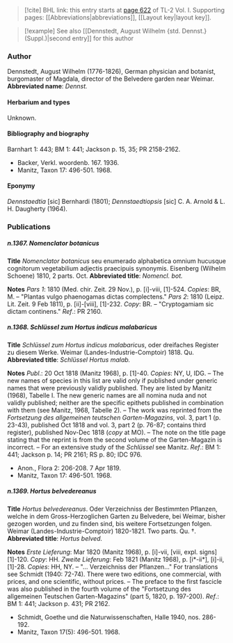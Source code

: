 > [!cite] BHL link: this entry starts at [page 622](https://www.biodiversitylibrary.org/page/33120753) of TL-2 Vol. I.
> Supporting pages: [[Abbreviations|abbreviations]], [[Layout key|layout key]].

> [!example] See also [[Dennstedt, August Wilhelm {std. Dennst.} (Suppl.)|second entry]] for this author

### Author

Dennstedt, August Wilhelm (1776-1826), German physician and botanist, burgomaster of Magdala, director of the Belvedere garden near Weimar. 
**Abbreviated name**: *Dennst.*

#### Herbarium and types

Unknown.

#### Bibliography and biography

Barnhart 1: 443; BM 1: 441; Jackson p. 15, 35; PR 2158-2162.
- Backer, Verkl. woordenb. 167. 1936.
- Manitz, Taxon 17: 496-501. 1968.

#### Eponymy

*Dennstaedtia* \[sic\] Bernhardi (1801); *Dennstaedtiopsis* \[sic\] C. A. Arnold & L. H. Daugherty (1964).

### Publications

##### n.1367. Nomenclator botanicus

**Title**
*Nomenclator botanicus* seu enumerado alphabetica omnium hucusque cognitorum vegetabilium adjectis praecipuis synonymis. Eisenberg (Wilhelm Schoene) 1810, 2 parts. Oct.
**Abbreviated title**: *Nomencl. bot.*

**Notes**
*Pars 1*: 1810 (Med. chir. Zeit. 29 Nov.), p. \[i\]-viii, \[1\]-524. *Copies*: BR, M. – "Plantas vulgo phaenogamas dictas complectens."
*Pars 2*: 1810 (Leipz. Lit. Zeit. 9 Feb 1811), p. \[ii\]-\[viii\], \[1\]-232. *Copy*: BR. – "Cryptogamiam sic dictam continens."
*Ref*.: PR 2160.

##### n.1368. Schlüssel zum Hortus indicus malabaricus

**Title**
*Schlüssel zum Hortus indicus malabaricus*, oder dreifaches Register zu diesem Werke. Weimar (Landes-Industrie-Comptoir) 1818. Qu.
**Abbreviated title**: *Schlüssel Hortus malab.*

**Notes**
*Publ*.: 20 Oct 1818 (Manitz 1968), p. \[1\]-40. *Copies*: NY, U, IDG. – The new names of species in this list are valid only if published under generic names that were previously validly published. They are listed by Manitz (1968), Tabelle I. The new generic names are all nomina nuda and not validly published; neither are the specific epithets published in combination with them (see Manitz, 1968, Tabelle 2). – The work was reprinted from the *Fortsetzung des allgemeinen teutschen Garten-Magazins*, vol. 3, part 1 (p. 23-43), published Oct 1818 and vol. 3, part 2 (p. 76-87; contains third register), published Nov-Dec 1818 (*copy* at MO). – The note on the title page stating that the reprint is from the second volume of the Garten-Magazin is incorrect. – For an extensive study of the *Schlüssel* see Manitz.
*Ref*.: BM 1: 441; Jackson p. 14; PR 2161; RS p. 80; IDC 976.
- Anon., Flora 2: 206-208. 7 Apr 1819.
- Manitz, Taxon 17: 496-501. 1968.

##### n.1369. Hortus belvedereanus

**Title**
*Hortus belvedereanus*. Oder Verzeichniss der Bestimmten Pflanzen, welche in dem Gross-Herzoglichen Garten zu Belvedere, bei Weimar, bisher gezogen worden, und zu finden sind, bis weitere Fortsetzungen folgen. Weimar (Landes-Industrie-Comptoir) 1820-1821. Two parts. Qu. †.
**Abbreviated title**: *Hortus belved.*

**Notes**
*Erste Lieferung*: Mar 1820 (Manitz 1968), p. \[i\]-vii, \[viii, expl. signs\] \[1\]-120. *Copy*: HH.
*Zweite Lieferung*: Feb 1821 (Manitz 1968), p. \[i\*-ii\*\], \[i\]-ii, \[1\]-28. *Copies*: HH, NY. – "... Verzeichniss der Pflanzen..."
For translations see Schmidt (1940: 72-74). There were two editions, one commercial, with prices, and one scientific, without prices. – The preface to the first fascicle was also published in the fourth volume of the "Fortsetzung des allgemeinen Teutschen Garten-Magazins" (part 5, 1820, p. 197-200).
*Ref*.: BM 1: 441; Jackson p. 431; PR 2162.
- Schmidt, Goethe und die Naturwissenschaften, Halle 1940, nos. 286-192.
- Manitz, Taxon 17(5): 496-501. 1968.

